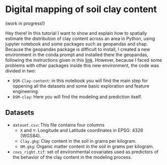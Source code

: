 # Digital mapping of soil clay content
(work in progress!)  

Hey there! In this tutorial I want to show and explain how to spatially estimate the distribution of clay content across an area in Python, using jupyter notebook and some packages such as geopandas and shap. Because the geopandas package is difficult to install, I created a new environment in the conda prompt and installed there the geopandas, following the instructions given in this [link](https://medium.com/analytics-vidhya/fastest-way-to-install-geopandas-in-jupyter-notebook-on-windows-8f734e11fa2b). However, because I faced some problems with other packages inside this new environment, the code was divided in two:  
- `DSM-Clay-content`: in this notebook you will find the main step for oppening all the datasets and some basic exploration and feature engineering.
- `DSM-clay`: Here you will find the modeling and prediction itself.

## Datasets
- `dataset.csv`: This file contains four columns
    - `X` and `Y`: Longitude and Latitude coordinates in EPSG: 4326 (WGS84).
    - `Clay.gkg`: Clay content in the soil in grams per kilogram.
    - `OM.gkg`: Organic matter content in the soil in grams per kilogram.
- `covs_right.tif`: set of environmental covariates used as predictors of the behavior of the clay content in the modeling process.
